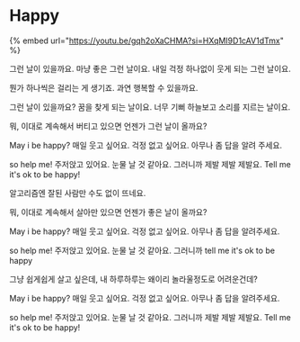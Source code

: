 # Happy

{% embed url="https://youtu.be/gqh2oXaCHMA?si=HXqMI9D1cAV1dTmx" %}

그런 날이 있을까요. 마냥 좋은 그런 날이요. 내일 걱정 하나없이 웃게 되는 그런 날이요.&#x20;

뭔가 하나씩은 걸리는 게 생기죠. 과연 행복할 수 있을까요.&#x20;

그런 날이 있을까요? 꿈을 찾게 되는 날이요. 너무 기뻐 하늘보고 소리를 지르는 날이요.&#x20;

뭐, 이대로 계속해서 버티고 있으면 언젠가 그런 날이 올까요?&#x20;



May i be happy? 매일 웃고 싶어요. 걱정 없고 싶어요. 아무나 좀 답을 알려 주세요.&#x20;

so help me! 주저앉고 있어요. 눈물 날 것 같아요. 그러니까 제발 제발 제발요. Tell me it's ok to be happy!&#x20;



알고리즘엔 잘된 사람만 수도 없이 뜨네요.&#x20;

뭐, 이대로 계속해서 살아만 있으면 언젠가 좋은 날이 올까요?&#x20;



May i be happy? 매일 웃고 싶어요. 걱정 없고 싶어요. 아무나 좀 답을 알려주세요.&#x20;

so help me! 주저앉고 있어요. 눈물 날 것 같아요. 그러니까 tell me it's ok to be happy&#x20;



그냥 쉽게쉽게 살고 싶은데, 내 하루하루는 왜이리 놀라울정도로 어려운건데?&#x20;

&#x20;

May i be happy? 매일 웃고 싶어요. 걱정 없고 싶어요. 아무나 좀 답을 알려주세요.&#x20;

so help me! 주저앉고 있어요. 눈물 날 것 같아요. 그러니까 제발 제발 제발요. Tell me it's ok to be happy!&#x20;
